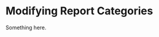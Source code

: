 [title]: # (Modifying Report Categories)
[tags]: # (XXX)
[priority]: # (3307)
# Modifying Report Categories
Something here.
